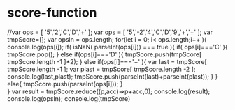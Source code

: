 # score-function


//var ops = [ '5','2','C','D','+' ];
var ops = [ '5','-2','4','C','D','9','+','+' ];
var tmpScore=[];
var opsln = ops.length;
for(let i = 0; i< ops.length;i++ ){
    console.log(ops[i]);
    if( isNaN( parseInt(ops[i])) === true ){
       if( ops[i]==='C' ){
           tmpScore.pop();
       }
        else if(ops[i]==='D' ){
            tmpScore.push(tmpScore[ tmpScore.length -1 ]*2);
        }
        else if(ops[i]==='+' ){
            var last = tmpScore[ tmpScore.length -1 ];
            var plast = tmpScore[ tmpScore.length -2 ];
            console.log(last,plast);
            tmpScore.push(parseInt(last)+parseInt(plast));
        }
    }
    else{
        tmpScore.push(parseInt(ops[i]));
    }   
}
var result = tmpScore.reduce((p,acc)=>p+acc,0);
console.log(result);
console.log(opsln);
console.log(tmpScore)

